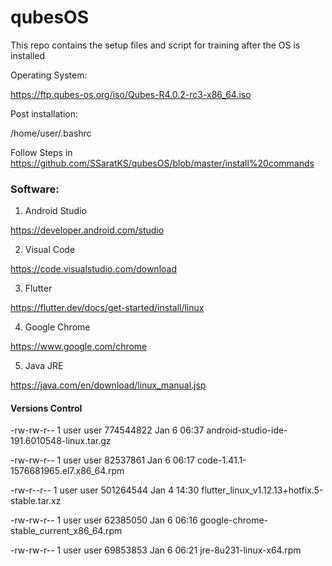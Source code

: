 # qubesOS

This repo contains the setup files and script for training after the OS is installed

Operating System:

https://ftp.qubes-os.org/iso/Qubes-R4.0.2-rc3-x86_64.iso

Post installation:

/home/user/.bashrc

Follow Steps in https://github.com/SSaratKS/qubesOS/blob/master/install%20commands


### Software:

1. Android Studio

https://developer.android.com/studio

2. Visual Code

https://code.visualstudio.com/download

3. Flutter

https://flutter.dev/docs/get-started/install/linux

4. Google Chrome

https://www.google.com/chrome

5. Java JRE

https://java.com/en/download/linux_manual.jsp

#### Versions Control

-rw-rw-r-- 1 user user 774544822 Jan  6 06:37 android-studio-ide-191.6010548-linux.tar.gz

-rw-rw-r-- 1 user user  82537861 Jan  6 06:17 code-1.41.1-1576681965.el7.x86_64.rpm

-rw-r--r-- 1 user user 501264544 Jan  4 14:30 flutter_linux_v1.12.13+hotfix.5-stable.tar.xz

-rw-rw-r-- 1 user user  62385050 Jan  6 06:16 google-chrome-stable_current_x86_64.rpm

-rw-rw-r-- 1 user user  69853853 Jan  6 06:21 jre-8u231-linux-x64.rpm
